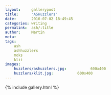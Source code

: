 ```yaml
---
layout:     gallerypost
title:      "ASHuzzlers"
date:       2010-07-02 18:49:45
categories: writing
permalink:  ash/:title
author:     Martin
meta:
tags:
    ash
    ashhuzzlers
    moks
    klit
images:
    huzzlers/ashuzzlers.jpg:           600x400
    huzzlers/klit.jpg:           600x400
---
```


{% include gallery.html %}
